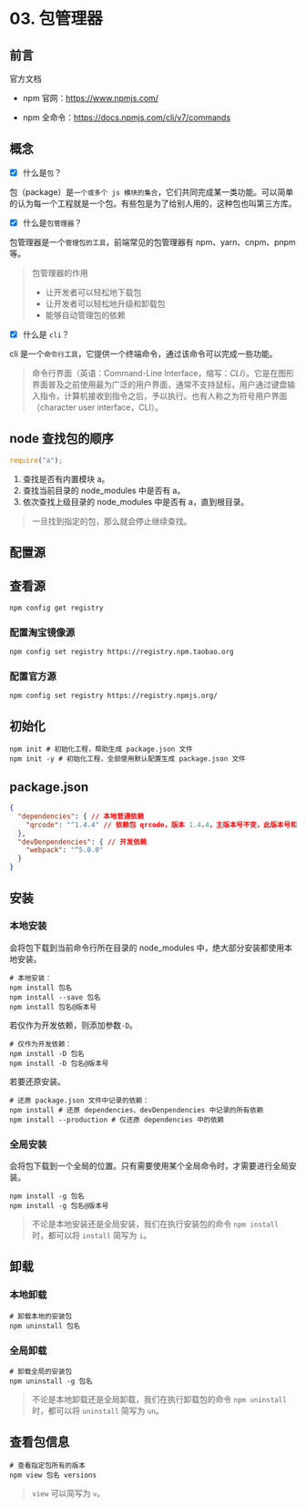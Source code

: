 # 03. 包管理器

## 前言

官方文档

- npm 官网：https://www.npmjs.com/

- npm 全命令：https://docs.npmjs.com/cli/v7/commands

## 概念

- [x] 什么是`包`？


包（package）是`一个或多个 js 模块的集合`，它们共同完成某一类功能。可以简单的认为每一个工程就是一个包。有些包是为了给别人用的，这种包也叫第三方库。

- [x] 什么是`包管理器`？


包管理器是一个`管理包的工具`，前端常见的包管理器有 npm、yarn、cnpm、pnpm 等。

> 包管理器的作用
>
> - 让开发者可以轻松地下载包
> - 让开发者可以轻松地升级和卸载包
> - 能够自动管理包的依赖

- [x] 什么是 `cli`？

cli 是一个`命令行工具`，它提供一个终端命令，通过该命令可以完成一些功能。

> 命令行界面（英语：Command-Line Interface，缩写：*CLI*）。它是在图形界面普及之前使用最为广泛的用户界面，通常不支持鼠标，用户通过键盘输入指令，计算机接收到指令之后，予以执行。也有人称之为符号用户界面（character user interface，CLI）。

## node 查找包的顺序

```js
require("a");
```

1. 查找是否有内置模块 a。
2. 查找当前目录的 node_modules 中是否有 a。
3. 依次查找上级目录的 node_modules 中是否有 a，直到根目录。

> 一旦找到指定的包，那么就会停止继续查找。

## 配置源

## 查看源

```shell
npm config get registry
```

### 配置淘宝镜像源

```shell
npm config set registry https://registry.npm.taobao.org
```

### 配置官方源

```shell
npm config set registry https://registry.npmjs.org/
```

## 初始化

```shell
npm init # 初始化工程，帮助生成 package.json 文件
npm init -y # 初始化工程，全部使用默认配置生成 package.json 文件
```

## package.json

```json
{
  "dependencies": { // 本地普通依赖
    "qrcode": "^1.4.4" // 依赖包 qrcode，版本 1.4.4，主版本号不变，此版本号和补丁版本可增
  },
  "devDenpendencies": { // 开发依赖
    "webpack": "^5.0.0"
  }
}
```

## 安装

### 本地安装

会将包下载到当前命令行所在目录的 node_modules 中，绝大部分安装都使用本地安装。

```shell
# 本地安装：
npm install 包名
npm install --save 包名
npm install 包名@版本号
```

若仅作为开发依赖，则添加参数`-D`。

```shell
# 仅作为开发依赖：
npm install -D 包名
npm install -D 包名@版本号
```

若要还原安装。

```shell
# 还原 package.json 文件中记录的依赖：
npm install # 还原 dependencies、devDenpendencies 中记录的所有依赖
npm install --production # 仅还原 dependencies 中的依赖
```

### 全局安装

会将包下载到一个全局的位置。只有需要使用某个全局命令时，才需要进行全局安装。

```shell
npm install -g 包名
npm install -g 包名@版本号
```

> 不论是本地安装还是全局安装，我们在执行安装包的命令 `npm install` 时，都可以将 `install` 简写为 `i`。

## 卸载



### 本地卸载

```shell
# 卸载本地的安装包
npm uninstall 包名
```

### 全局卸载

```shell
# 卸载全局的安装包
npm uninstall -g 包名
```

> 不论是本地卸载还是全局卸载，我们在执行卸载包的命令 `npm uninstall` 时，都可以将 `uninstall` 简写为 `un`。

## 查看包信息

```shell
# 查看指定包所有的版本
npm view 包名 versions
```

> `view` 可以简写为 `v`。
